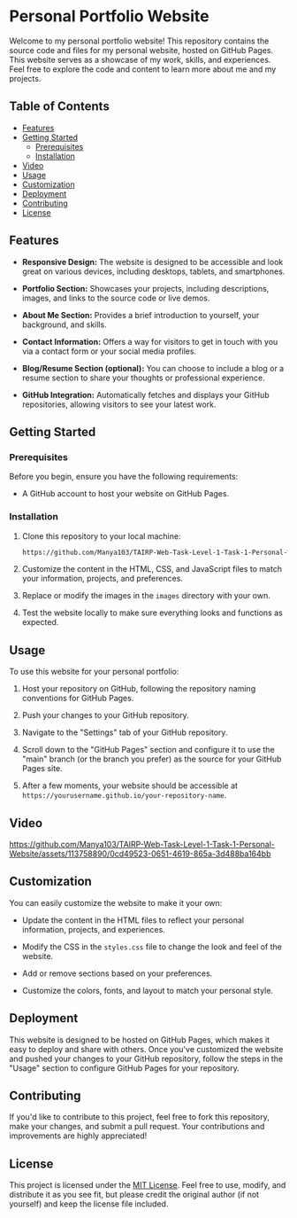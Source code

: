 # Personal Portfolio Website

Welcome to my personal portfolio website! This repository contains the source code and files for my personal website, hosted on GitHub Pages. This website serves as a showcase of my work, skills, and experiences. Feel free to explore the code and content to learn more about me and my projects.

## Table of Contents

- [Features](#features)
- [Getting Started](#getting-started)
  - [Prerequisites](#prerequisites)
  - [Installation](#installation)
- [Video](#Video)
- [Usage](#usage)
- [Customization](#customization)
- [Deployment](#deployment)
- [Contributing](#contributing)
- [License](#license)

## Features

- **Responsive Design:** The website is designed to be accessible and look great on various devices, including desktops, tablets, and smartphones.

- **Portfolio Section:** Showcases your projects, including descriptions, images, and links to the source code or live demos.

- **About Me Section:** Provides a brief introduction to yourself, your background, and skills.

- **Contact Information:** Offers a way for visitors to get in touch with you via a contact form or your social media profiles.

- **Blog/Resume Section (optional):** You can choose to include a blog or a resume section to share your thoughts or professional experience.

- **GitHub Integration:** Automatically fetches and displays your GitHub repositories, allowing visitors to see your latest work.

## Getting Started

### Prerequisites

Before you begin, ensure you have the following requirements:

- A GitHub account to host your website on GitHub Pages.

### Installation

1. Clone this repository to your local machine:

   ```bash
   https://github.com/Manya103/TAIRP-Web-Task-Level-1-Task-1-Personal-Website.git
   ```

2. Customize the content in the HTML, CSS, and JavaScript files to match your information, projects, and preferences.

3. Replace or modify the images in the `images` directory with your own.

4. Test the website locally to make sure everything looks and functions as expected.

## Usage

To use this website for your personal portfolio:

1. Host your repository on GitHub, following the repository naming conventions for GitHub Pages.

2. Push your changes to your GitHub repository.

3. Navigate to the "Settings" tab of your GitHub repository.

4. Scroll down to the "GitHub Pages" section and configure it to use the "main" branch (or the branch you prefer) as the source for your GitHub Pages site.

5. After a few moments, your website should be accessible at `https://yourusername.github.io/your-repository-name`.

## Video

https://github.com/Manya103/TAIRP-Web-Task-Level-1-Task-1-Personal-Website/assets/113758890/0cd49523-0651-4619-865a-3d488ba164bb

## Customization

You can easily customize the website to make it your own:

- Update the content in the HTML files to reflect your personal information, projects, and experiences.

- Modify the CSS in the `styles.css` file to change the look and feel of the website.

- Add or remove sections based on your preferences.

- Customize the colors, fonts, and layout to match your personal style.

## Deployment

This website is designed to be hosted on GitHub Pages, which makes it easy to deploy and share with others. Once you've customized the website and pushed your changes to your GitHub repository, follow the steps in the "Usage" section to configure GitHub Pages for your repository.

## Contributing

If you'd like to contribute to this project, feel free to fork this repository, make your changes, and submit a pull request. Your contributions and improvements are highly appreciated!

## License

This project is licensed under the [MIT License](LICENSE). Feel free to use, modify, and distribute it as you see fit, but please credit the original author (if not yourself) and keep the license file included.
